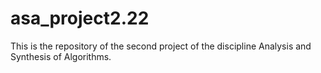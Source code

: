 # asa_project2.22
This is the repository of the second project of the discipline Analysis and Synthesis of Algorithms.
